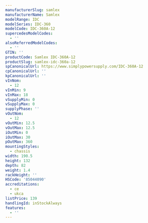```yaml
---
manufacturerSlug: samlex
manufacturerName: Samlex
modelRange: IDC
modelSeries: IDC-360
modelCode: IDC-360A-12
supercedesModelCodes:
  - ''
alsoReferredModelCodes:
  - ''
GTIN: ''
productCode: Samlex IDC-360A-12
productSlug: samlex-idc-360a-12
spCanonicalUrl: https://www.simplypowersupply.com/IDC-360A-12
cpCanonicalUrl: ''
kpCanonicalUrl: ''
vInNom:
  - 12
vInMin: 9
vInMax: 18
vSupplyMin: 0
vSupplyMax: 0
supplyPhase: ''
vOutNom:
  - 12
vOutMin: 12.5
vOutMax: 12.5
iOutMin: 0
iOutMax: 30
pOutMax: 360
mountingStyles:
  - chassis
width: 190.5
height: 132
depth: 82
weight: 1.4
rackHeight: ''
HSCode: '85044090'
accreditations:
  - ce
  - ukca
listPrice: 139
handlingId: inStockAlways
features:
  - ''
---
```

